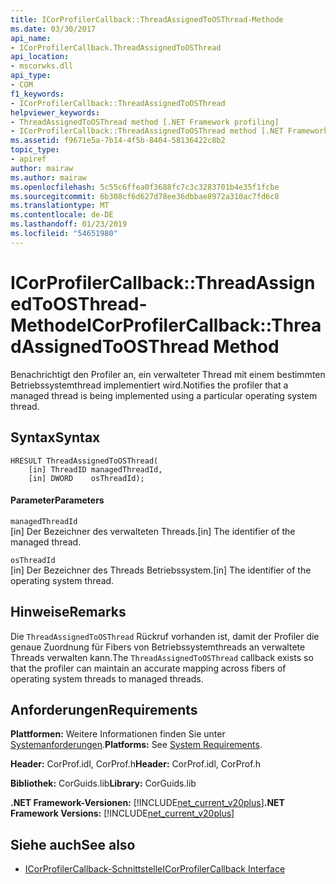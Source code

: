 ```yaml
---
title: ICorProfilerCallback::ThreadAssignedToOSThread-Methode
ms.date: 03/30/2017
api_name:
- ICorProfilerCallback.ThreadAssignedToOSThread
api_location:
- mscorwks.dll
api_type:
- COM
f1_keywords:
- ICorProfilerCallback::ThreadAssignedToOSThread
helpviewer_keywords:
- ThreadAssignedToOSThread method [.NET Framework profiling]
- ICorProfilerCallback::ThreadAssignedToOSThread method [.NET Framework profiling]
ms.assetid: f9671e5a-7b14-4f5b-8404-58136422c8b2
topic_type:
- apiref
author: mairaw
ms.author: mairaw
ms.openlocfilehash: 5c55c6ffea0f3688fc7c3c3283701b4e35f1fcbe
ms.sourcegitcommit: 6b308cf6d627d78ee36dbbae8972a310ac7fd6c8
ms.translationtype: MT
ms.contentlocale: de-DE
ms.lasthandoff: 01/23/2019
ms.locfileid: "54651980"
---
```

# <a name="icorprofilercallbackthreadassignedtoosthread-method"></a><span data-ttu-id="86413-102">ICorProfilerCallback::ThreadAssignedToOSThread-Methode</span><span class="sxs-lookup"><span data-stu-id="86413-102">ICorProfilerCallback::ThreadAssignedToOSThread Method</span></span>
<span data-ttu-id="86413-103">Benachrichtigt den Profiler an, ein verwalteter Thread mit einem bestimmten Betriebssystemthread implementiert wird.</span><span class="sxs-lookup"><span data-stu-id="86413-103">Notifies the profiler that a managed thread is being implemented using a particular operating system thread.</span></span>  
  
## <a name="syntax"></a><span data-ttu-id="86413-104">Syntax</span><span class="sxs-lookup"><span data-stu-id="86413-104">Syntax</span></span>  
  
```  
HRESULT ThreadAssignedToOSThread(  
    [in] ThreadID managedThreadId,  
    [in] DWORD    osThreadId);  
```  
  
#### <a name="parameters"></a><span data-ttu-id="86413-105">Parameter</span><span class="sxs-lookup"><span data-stu-id="86413-105">Parameters</span></span>  
 `managedThreadId`  
 <span data-ttu-id="86413-106">[in] Der Bezeichner des verwalteten Threads.</span><span class="sxs-lookup"><span data-stu-id="86413-106">[in] The identifier of the managed thread.</span></span>  
  
 `osThreadId`  
 <span data-ttu-id="86413-107">[in] Der Bezeichner des Threads Betriebssystem.</span><span class="sxs-lookup"><span data-stu-id="86413-107">[in] The identifier of the operating system thread.</span></span>  
  
## <a name="remarks"></a><span data-ttu-id="86413-108">Hinweise</span><span class="sxs-lookup"><span data-stu-id="86413-108">Remarks</span></span>  
 <span data-ttu-id="86413-109">Die `ThreadAssignedToOSThread` Rückruf vorhanden ist, damit der Profiler die genaue Zuordnung für Fibers von Betriebssystemthreads an verwaltete Threads verwalten kann.</span><span class="sxs-lookup"><span data-stu-id="86413-109">The `ThreadAssignedToOSThread` callback exists so that the profiler can maintain an accurate mapping across fibers of operating system threads to managed threads.</span></span>  
  
## <a name="requirements"></a><span data-ttu-id="86413-110">Anforderungen</span><span class="sxs-lookup"><span data-stu-id="86413-110">Requirements</span></span>  
 <span data-ttu-id="86413-111">**Plattformen:** Weitere Informationen finden Sie unter [Systemanforderungen](../../../../docs/framework/get-started/system-requirements.md).</span><span class="sxs-lookup"><span data-stu-id="86413-111">**Platforms:** See [System Requirements](../../../../docs/framework/get-started/system-requirements.md).</span></span>  
  
 <span data-ttu-id="86413-112">**Header:** CorProf.idl, CorProf.h</span><span class="sxs-lookup"><span data-stu-id="86413-112">**Header:** CorProf.idl, CorProf.h</span></span>  
  
 <span data-ttu-id="86413-113">**Bibliothek:** CorGuids.lib</span><span class="sxs-lookup"><span data-stu-id="86413-113">**Library:** CorGuids.lib</span></span>  
  
 <span data-ttu-id="86413-114">**.NET Framework-Versionen:** [!INCLUDE[net_current_v20plus](../../../../includes/net-current-v20plus-md.md)]</span><span class="sxs-lookup"><span data-stu-id="86413-114">**.NET Framework Versions:** [!INCLUDE[net_current_v20plus](../../../../includes/net-current-v20plus-md.md)]</span></span>  
  
## <a name="see-also"></a><span data-ttu-id="86413-115">Siehe auch</span><span class="sxs-lookup"><span data-stu-id="86413-115">See also</span></span>
- [<span data-ttu-id="86413-116">ICorProfilerCallback-Schnittstelle</span><span class="sxs-lookup"><span data-stu-id="86413-116">ICorProfilerCallback Interface</span></span>](../../../../docs/framework/unmanaged-api/profiling/icorprofilercallback-interface.md)
